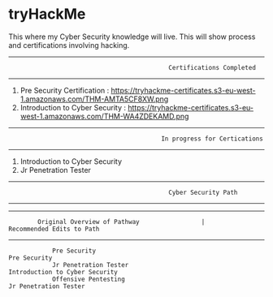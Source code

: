 # tryHackMe
This where my Cyber Security knowledge will live. This will show process and certifications involving hacking.


------------------------------------------------------------------------------------------------------------------------
                                                Certifications Completed
------------------------------------------------------------------------------------------------------------------------
            
1. Pre Security Certification     : https://tryhackme-certificates.s3-eu-west-1.amazonaws.com/THM-AMTA5CF8XW.png
2. Introduction to Cyber Security : https://tryhackme-certificates.s3-eu-west-1.amazonaws.com/THM-WA4ZDEKAMD.png





-------------------------------------------------------------------------------------------------------------------------
                                              In progress for Certications
-------------------------------------------------------------------------------------------------------------------------

1. Introduction to Cyber Security 
2. Jr Penetration Tester







------------------------------------------------------------------------------------------------------------------------
                                                Cyber Security Path 
------------------------------------------------------------------------------------------------------------------------

------------------------------------------------------------------------------------------------------------------------
            Original Overview of Pathway                 |                    Recommended Edits to Path                    
------------------------------------------------------------------------------------------------------------------------

                Pre Security                                                      Pre Security
                Jr Penetration Tester                                             Introduction to Cyber Security
                Offensive Pentesting                                              Jr Penetration Tester
                    
